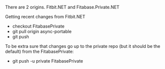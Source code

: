 There are 2 origins. Fitbit.NET and Fitabase.Private.NET

Getting recent changes from Fitbit.NET
* checkout FitabasePrivate
* git pull origin async-portable
* git push

To be extra sure that changes go up to the private repo (but it should be the default) from the FitabasePrivate:
* git push -u private FitabasePrivate
